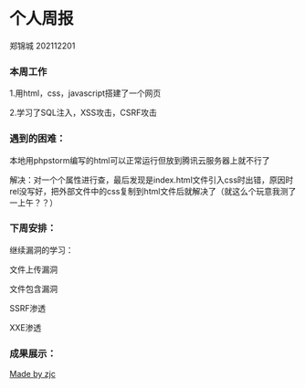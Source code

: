 # 个人周报

郑锦城 202112201

### 本周工作

1.用html，css，javascript搭建了一个网页

2.学习了SQL注入，XSS攻击，CSRF攻击

### 遇到的困难：

本地用phpstorm编写的html可以正常运行但放到腾讯云服务器上就不行了

解决：对一个个属性进行查，最后发现是index.html文件引入css时出错，原因时rel没写好，把外部文件中的css复制到html文件后就解决了（就这么个玩意我测了一上午？？）

### 下周安排：

继续漏洞的学习：

文件上传漏洞

文件包含漏洞

SSRF渗透

XXE渗透

### 成果展示：

[Made by zjc](http://124.223.91.80/)















